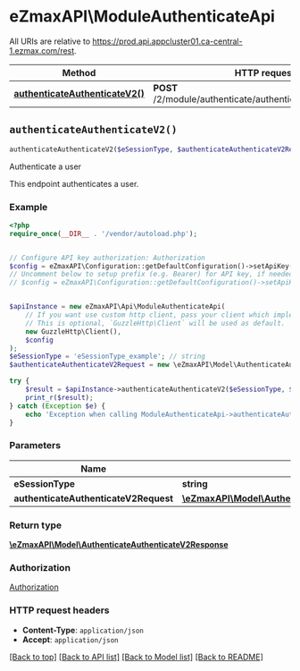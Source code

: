 # eZmaxAPI\ModuleAuthenticateApi

All URIs are relative to https://prod.api.appcluster01.ca-central-1.ezmax.com/rest.

Method | HTTP request | Description
------------- | ------------- | -------------
[**authenticateAuthenticateV2()**](ModuleAuthenticateApi.md#authenticateAuthenticateV2) | **POST** /2/module/authenticate/authenticate/{eSessionType} | Authenticate a user


## `authenticateAuthenticateV2()`

```php
authenticateAuthenticateV2($eSessionType, $authenticateAuthenticateV2Request): \eZmaxAPI\Model\AuthenticateAuthenticateV2Response
```

Authenticate a user

This endpoint authenticates a user.

### Example

```php
<?php
require_once(__DIR__ . '/vendor/autoload.php');


// Configure API key authorization: Authorization
$config = eZmaxAPI\Configuration::getDefaultConfiguration()->setApiKey('Authorization', 'YOUR_API_KEY');
// Uncomment below to setup prefix (e.g. Bearer) for API key, if needed
// $config = eZmaxAPI\Configuration::getDefaultConfiguration()->setApiKeyPrefix('Authorization', 'Bearer');


$apiInstance = new eZmaxAPI\Api\ModuleAuthenticateApi(
    // If you want use custom http client, pass your client which implements `GuzzleHttp\ClientInterface`.
    // This is optional, `GuzzleHttp\Client` will be used as default.
    new GuzzleHttp\Client(),
    $config
);
$eSessionType = 'eSessionType_example'; // string
$authenticateAuthenticateV2Request = new \eZmaxAPI\Model\AuthenticateAuthenticateV2Request(); // \eZmaxAPI\Model\AuthenticateAuthenticateV2Request

try {
    $result = $apiInstance->authenticateAuthenticateV2($eSessionType, $authenticateAuthenticateV2Request);
    print_r($result);
} catch (Exception $e) {
    echo 'Exception when calling ModuleAuthenticateApi->authenticateAuthenticateV2: ', $e->getMessage(), PHP_EOL;
}
```

### Parameters

Name | Type | Description  | Notes
------------- | ------------- | ------------- | -------------
 **eSessionType** | **string**|  |
 **authenticateAuthenticateV2Request** | [**\eZmaxAPI\Model\AuthenticateAuthenticateV2Request**](../Model/AuthenticateAuthenticateV2Request.md)|  |

### Return type

[**\eZmaxAPI\Model\AuthenticateAuthenticateV2Response**](../Model/AuthenticateAuthenticateV2Response.md)

### Authorization

[Authorization](../../README.md#Authorization)

### HTTP request headers

- **Content-Type**: `application/json`
- **Accept**: `application/json`

[[Back to top]](#) [[Back to API list]](../../README.md#endpoints)
[[Back to Model list]](../../README.md#models)
[[Back to README]](../../README.md)

